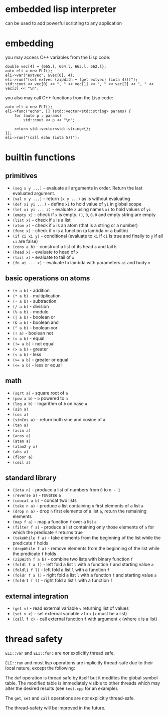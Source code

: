 
# embedded lisp interpreter

can be used to add powerful scripting to any application


# embedding

you may access C++ variables from the Lisp code:

```
double vec[4] = {665.l, 664.l, 663.l, 662.l};
auto eli = new ELI();
eli->var("extvec", &vec[0], 4);
eli->run("(set extvec (zipWith + (get extvec) (iota 4)))");
std::cout << vec[0] << ", " << vec[1] << ", " << vec[2] << ", " << vec[3] << "\n";
```

you also may call C++ functions from the Lisp code:


```
auto eli = new ELI();
eli->func("echo", [] (std::vector<std::string> params) { 
	for (auto p : params)
		std::cout << p << "\n";

	return std::vector<std::string>{}; 
});
eli->run("(call echo (iota 5))");
```


# builtin functions
## primitives

- `(seq x y ...)` - evaluate all arguments in order. Return the last evaluated argument.
- `(val x y ...)` - return `(x y ...)` as is without evaluating
- `(def xi yi ...)` - define `xi` to hold value of `yi` in global scope
- `(let xi yi ... z)` - evaluate `z` using names `xi` to hold values of `yi`
- `(empty x)` - check if `x` is empty. `()`, `0`, `0.0` and empty string are empty
- `(list x)` - check if `x` is a list
- `(atom x)` - check if `x` is an atom (that is a string or a number)
- `(func x)` - check if `x` is a function (a lambda or a builtin)
- `(if ci xi y)` - conditional (evaluate to `xi` if `ci` is true and finally to `y` if all `ci` are false)
- `(cons a b)` - construct a list of its head `a` and tail `b`
- `(head x)` - evaluate to head of `x`
- `(tail x)` - evaluate to tail of `x`
- `(fn ai ... x)` - evaluate to lambda with parameters `ai` and body `x`

## basic operations on atoms

- `(+ a b)` - addition
- `(* a b)` - multiplication
- `(- a b)` - subtraction
- `(/ a b)` - division
- `(% a b)` - modulo
- `(| a b)` - boolean or
- `(& a b)` - boolean and
- `(^ a b)` - boolean xor
- `(! a)` - boolean not
- `(= a b)` - equal
- `(!= a b)` - not equal
- `(> a b)` - greater
- `(< a b)` - less
- `(>= a b)` - greater or equal
- `(<= a b)` - less or equal

## math
- `(sqrt a)` - square root of `a`
- `(pow a b)` - `b` powered to `a`
- `(log a b)` - logarithm of `b` on base `a`
- `(sin a)`
- `(cos a)`
- `(sinCos a)` - return both sine and cosine of `a`
- `(tan a)`
- `(asin a)`
- `(acos a)`
- `(atan a)`
- `(atan2 y x)`
- `(abs a)`
- `(floor a)`
- `(ceil a)`


## standard library

- `(iota n)` - produce a list of numbers from `0` to `n - 1`
- `(reverse a)` - reverse `a`
- `(concat a b)` - concat two lists
- `(take n a)` - produce a list containing `n` first elements of a list `a`
- `(drop n a)` - drop `n` first elements of a list `a`, return the remaining elements
- `(map f a)` - map a function `f` over a list `a`
- `(filter f a)` - produce a list containing only those elements of `a` for which the predicate `f` returns true
- `(takeWhile f a)` - take elements from the beginning of the list while the predicate `f` holds
- `(dropWhile f a)` - remove elements from the beginning of the list while the predicate `f` holds
- `(zipWith f a b)` - combine two lists with binary function `f`
- `(foldl f a l)` - left fold a list `l` with a function `f` and starting value `a`
- `(foldl1 f l)` - left fold a list `l` with a function `f`
- `(foldr f a l)` - right fold a list `l` with a function `f` and starting value `a`
- `(foldr1 f l)` - right fold a list `l` with a function `f`

## external integration

- `(get v)` - read external variable `v` returning list of values
- `(set v x)` - set external variable `v` to `x` (`x` must be a list)
- `(call f x)` - call external function `f` with argument `x` (where `x` is a list)

# thread safety

`ELI::var` and `ELI::func` are *not* explicitly thread safe.

`ELI::run` and most lisp operations are implicitly thread-safe due to their local nature, except the following:

The `def` operation is thread safe by itself but it modifies the global symbol table. The modified table is immediately visible to other threads which
may alter the desired results (see `test.cpp` for an example).

The `get`, `set` and `call` operations are *not* explicitly thread-safe.

The thread-safety will be improved in the future.


